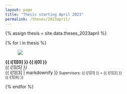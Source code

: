 ```yaml
---
layout: page
title: "Thesis starting April 2023"
permalink: /theses/2023april/
---
```



{% assign thesis = site.data.theses_2023april  %}

{% for i in thesis %}

<article class="media">
  <figure class="media-left">
    <p class="image">
      <img src="img/{{ i[1][4] }}">
    </p>
  </figure>
  <div class="media-content">
    <div class="content">
      <p>
        <strong>{{ i[1][0] }} {{ i[0] }}</strong> 
        <br>
        <em>{{ i[1][5] }}</em>
        <br>
        {{ i[1][3] | markdownify }}
        <small>Supervisors: {{ i[1][1] }} + {{ i[1][2] }}</small>
        <br>
        <small>{{ i[1][6] }}</small>
      </p>
    </div>
  </div>
</article>

{% endfor %}


